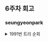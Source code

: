 ## 6주차 회고

### seungyeonpark
<details>
<summary>1991번 트리 순회</summary>
<div markdown="1">

</div>
</details>